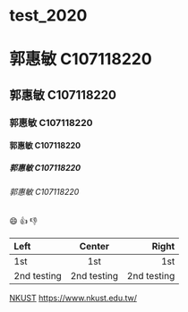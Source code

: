 # test_2020

# 郭惠敏 C107118220
## 郭惠敏 C107118220
### 郭惠敏 C107118220
#### 郭惠敏 C107118220
##### 郭惠敏 C107118220
###### 郭惠敏 C107118220

:smile: :+1: :-1:

|Left | Center | Right|
|:---- | :-----: |-----:|
|1st | 1st | 1st|
|2nd testing | 2nd testing | 2nd testing|

[NKUST](https://www.nkust.edu.tw/) <https://www.nkust.edu.tw/>

